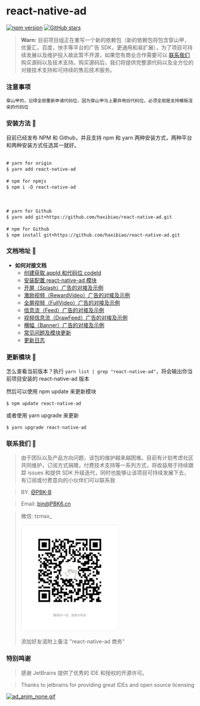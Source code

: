 # react-native-ad
[![npm version](https://badge.fury.io/js/react-native-ad.svg)](https://badge.fury.io/js/react-native-ad)  [![GitHub stars](https://img.shields.io/github/stars/haxibiao/react-native-ad?style=social)](https://github.com/haxibiao/react-native-ad/stargazers)

> **Warn:** 目前项目组正在重写一个新的依赖包（新的依赖包将包含穿山甲，优量汇，百度，快手等平台的广告 SDK，更通用和易扩展），为了项目可持续发展以及维护投入故此暂不开源，如果您有商业合作需要可以 [联系我们](#联系我们-) 购买源码以及技术支持。购买源码后，我们将提供完整源代码以及全方位的对接技术支持和可持续的售后技术服务。

### 注意事项

```
穿山甲的，记得全部重新申请代码位，因为穿山甲马上要弃用旧代码位，必须全部是支持模板渲染的代码位
```

### 安装方法 🔨

目前已经发布 NPM 和 Github，并且支持 npm 和 yarn 两种安装方式，两种平台和两种安装方式任选其一就好。

```

# yarn for origin
$ yarn add react-native-ad

# npm for npmjs
$ npm i -D react-native-ad



# yarn for Github 
$ yarn add git+https://github.com/haxibiao/react-native-ad.git

# npm for Github
$ npm install git+https://github.com/haxibiao/react-native-ad.git

```


### 文档地址 🍎

-   **如何对接文档**
    -   [创建获取 appId 和代码位 codeId](docs/readme.md#创建获取appid和代码位codeid)
    -   [安装配置 react-native-ad 模块](docs/readme.md#安装配置react-native-ad模块)
    -   [开屏（Splash）广告的对接及示例](docs/readme.md#开屏splash广告的对接及示例)
    -   [激励视频（RewardVideo）广告的对接及示例](docs/readme.md#激励视频rewardvideo广告的对接及示例)
    -   [全屏视频（FullVideo）广告的对接及示例](docs/readme.md#全屏视频fullVideo广告的对接及示例)
    -   [信息流（Feed）广告的对接及示例](docs/readme.md#信息流feed广告的对接及示例)
    -   [视频信息流（DrawFeed）广告的对接及示例](docs/readme.md#视频信息流drawfeed广告的对接及示例)
    -   [横幅（Banner）广告的对接及示例](docs/readme.md#横幅banner广告的对接及示例)
    -   [常见问题及模块更新](docs/readme.md#常见问题及模块更新)
    -   [更新日志](docs/readme.md#更新日志)

### 更新模块 🍗

怎么查看当前版本？执行 `yarn list | grep "react-native-ad"`，将会输出你当前项目安装的 react-native-ad 版本

然后可以使用 npm update 来更新模块

```
$ npm update react-native-ad
```

或者使用 yarn upgrade 来更新

```
$ yarn upgrade react-native-ad
```

### 联系我们 👾
> 由于团队以及产品方向问题，该包的维护越来越困难。目前有计划考虑社区共同维护，订阅方式捐赠，付费技术支持等一系列方式，将收益用于持续跟踪 issues 和提供 SDK 升级迭代，同时也能够让该项目可持续发展下去，有订阅或付费意向的小伙伴们可以联系我

> BY. [@PBK-B](https://github.com/PBK-B)

> Email: bin@PBK6.cn

> 微信: tzmax_
>
> <img src="docs/assets/bindeqrcode.jpg" alt="ad_anim_none.gif" width="260">
> 
> 添加好友请附上备注 "react-native-ad 商务"


### 特别鸣谢
> 感谢 JetBrains 提供了优秀的 IDE 和授权的开源许可。

> Thanks to jetbrains for providing great IDEs and open source licensing

[<img src="docs/assets/jetbrains-variant.png" alt="ad_anim_none.gif" width="160">](https://www.jetbrains.com/)
